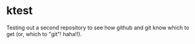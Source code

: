 ktest
=====

Testing out a second repository to see how github and git know which to get (or, which to "git"! haha!!).